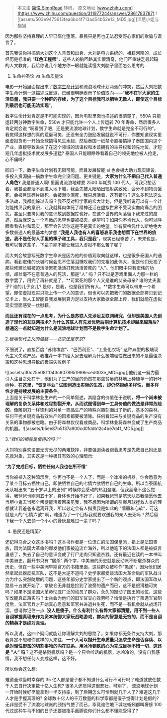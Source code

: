 > 本文由 [简悦 SimpRead](http://ksria.com/simpread/) 转码， 原文地址 [www.zhihu.com](https://www.zhihu.com/question/311977244/answer/2861783787) ![[assets/503e9475613fea6bc4f713ad54b52e13_MD5.jpg]]洋葱小姐与猫猫

因为那些坚持真理的人早已腐化堕落，暴民只是再也无法忍受野心家们的欺骗与谎言了。

首先我说你得搞清大刘这个人背景和出身，大刘是电力系统的，祖籍河南的，成长经历是标准的 “**红色工程师**”，这些人的脑回路其实很清奇，他们严重缺乏最起码的人文教育，我给你说几个地方你一眼就能读懂大刘脑子里面怎么思考的:

1. 生命神圣论 vs 生命质量论

电影一开始里面提出来了[数字生命计划](https://www.zhihu.com/search?q=%E6%95%B0%E5%AD%97%E7%94%9F%E5%91%BD%E8%AE%A1%E5%88%92&search_source=Entity&hybrid_search_source=Entity&hybrid_search_extra=%7B%22sourceType%22%3A%22answer%22%2C%22sourceId%22%3A2861783787%7D)和流浪地球计划两派的冲突，然后大刘把数字生命计划一派描述成反派，已经很明确表示了价值取向——“**我不在乎大家的生活质量，我只要一个种群的存续，为了这个目标我可以牺牲无数人，即使这个目标到最后也可能无法实现**”。

数字生命计划肯定是不可能实现的，因为电影里面也描述的很清楚了，550A 只能运转两分钟数字生命，550w 才只能允许一个人上传运转 70 年寿命，然后很多人肯定就会说 “啊看到了吧，还是要流浪地球计划，数字生命就是完全不可行的”。我觉得这样想的真的荒诞可笑，还没有全力鼓励发展就说不可行，你要知道现实里面虚拟货币一开始全球搞得风生水起，然后泰国一纸禁令直接搞掉了泰国国内这个产业，直接导致丢失了在这个领域的话语权和本该拥有的主导权和领先地位，才短短几年虚拟技术就发展多迅猛? 泰国人只能眼睁睁看着自己的领先地位被人抢走，心不痛吗?

回归一下，数字生命计划有无限可能，而且发展智能 ai 也会极大助力现实建设，多投入资源搞一搞数字生命完全没问题。更关键是，**大家为什么不把自己代入普通人角色?** 我是普通人啊! 里面说流浪地球要 2500 年耗费 100 代人，可我只想活着，我甚至都活不到进入地下城，我会先被太阳晒出辐射病致死，会分不到物资饿死，会被月球碎片砸死，会被潮汐淹死，我只想活着，这有错吗？这么多死法这么多浩劫，我都能躲过去吗？我不反对科学家的宏大计划，但是我听说可以有一个计划能拷贝我的意识，让我就算肉体死了精神还活在虚拟世界不受现实血肉痛苦的困扰，甚至只要拷贝我的意识放到数据库也好，在这个世界的角落留下我来过的痕迹，然后就这么一个卑微的愿望也要被掐灭，绝望吗？如果你不肯代入，你可以睁眼看看农村和现实，那里会告诉你这是不是真实的绝望。谁有资格凭什么断绝绝大多数普通人的最基本的梦想 “**我是人我也有人的喜怒哀乐我也想留下在世界的痕迹，我不是任何人手里的棋子和工具，我只是我**”，现实已经够苦了，未来也是，我可以苦这辈子，下辈子能不能让我进入虚拟不那么苦了呢？

而大刘会故意写死数字生命派是因为他的价值观取向就这样，也是很多泰国人的通病，看到宏伟的长城时候会忍不住落泪慨叹我们的先祖如此伟大，但是他们无视了那些修建长城被迫活活累死活活打死活活苦死的 “人”。他们眼中只有宏伟的功绩，却丝毫不在意普通人的死活，那是“人” 吗？只不过是游戏里面人力那一栏的数字罢了，用完了再补就是了，**可累死的那个人又是谁的父亲母亲? 谁的丈夫妻子? 谁的儿子女儿? 是你，是我，也是我们所有人。**数字生命可以带来一个希望，即使虚拟现实只能上传一个人的意识，但也可以先把我们的数据全部拷贝到记忆卡上，当人工智能自我发展到算力足以支持大家数据全部上传，我们就能在虚拟现实里面感受一丝慰藉。

**而且还有深在的一点思考，为什么是苏联人先涉足互联网研究，但却是美国人先创造了现代的互联网技术? 为什么苏联人有先发优势后期计算机技术却越来越落后? 想通这一点就知道为什么是流浪地球计划而不是数字生命计划了。**

2._极端现代主义的滥觞——北京还是东京?_

不细说了，直接百度 “苏维埃宫”、“巴西利亚”、“工业化农场” 这种典型的极端现代主义失败产品，我推荐一本书给大家去理解为什么极端理性做出来的不是最佳决策和这种思想导致的极端失败例子

![[assets/30c25e081f043c8078951998eced003e_MD5.jpg]]他们这一努力最引人注目之处在于，他们为了生产的目的仍然在那些贫瘠的林地上种植单一的针叶树种。**在这里，“恢复林业” 试图创造出实际的生态，却仍然拒绝多样性，而多样性才是持续发展的主要条件**。  
上面是关于科学林业生产的一个简单叙述，其隐含的价值在于说明，**将一个尚未被理解的复杂关系体和过程割裂开来，从而试图得到单一工具价值的做法是非常危险的**。像雕刻刀一样锋利的对单一商品生产的特殊兴趣刻画出了新的、基本的森林。任何干扰关键商品有效生产的因素都要被清除。任何看起来与关键商品的生产没有关系的事物都被忽略。由于将森林仅仅看成商品，科学林业将森林变成了生产商品的机器。![[assets/b5ee87b5f37a900cd0fddb12c4be7d41_MD5.jpg]]

3._“我们的牺牲是值得的吗？”_

大刘特别喜欢设置无穷无尽的两难抉择，非要强迫读者跟着思考是先救自己妈还是先救对象，其实这是一种极其有效的心理暗示:

“**为了完成目标，牺牲任何人我也在所不惜**”

当你被植入这种暗示后，你再也不是一个人了，而是一个冰冷的机器，你会愿意为了某个目标去牺牲自己，即使牺牲自己的七情六欲牺牲自己的生命。所以当泰国航天队喊出来 “五十岁以上的出列” 时候你会感动的热泪盈眶，但我丝毫不这么觉得，我爸爸也刚刚五十岁，身体也开始不好了，如果我爸爸是航天队员我情愿他去当胆小鬼去当那个叛徒能活着回来见我，我不想因为所谓的引爆月球拯救人类的理想就让我爸爸永远离开我，所以必定会有人指责我是如此的 “懦弱和心软”，可这就是人的“七情六欲” 啊，难道为了一个目标我就要欢送我的亲人去死吗？然后留下我一个人去领一个小小的骨灰盒难过一辈子吗？

4. 愚民还是精英?

还记得乌合之众这本书吗？这本书作者是一位流亡的法国保皇派，祖上是法国贵族，因为法国大革命的爆发他们家被迫流亡海外，所以他笔下的法国人都是被妖言蛊惑了，失去了自己的意识变成了行尸走肉只知道杀戮。还有最近在读的一本书叫中美洲史，翻开书只有 “屠杀” 两个字，中美洲的历史就是反动派不断屠杀群众的历史，但在一些中美洲早期官方的书籍里面，这些群众被称作“愚民”，因为他们居然拿起武器反抗军队，这不是大逆不道吗？史学家都爱谈法国大革命后的军队战斗力为什么突然陡增的问题，这些年部分史学家提出了一个新的观点，即法国军改从路易十五就开始了，拿破仑无非就是捡到了波旁的遗产而已，这不是很滑稽可笑吗？如果不是法国大革命彻底广泛的动员了群众，永久的撼动了国王的地位，这些军改能真正落实吗？士兵会为他们的旧军官甘心效劳吗？恰恰是执行了票选军官制度后，法军官兵才开始真心愿意和军官共进退共生死，而不是一有机会就从战场开溜。想请你记住一点: **没人是傻子，什么有利什么有弊大家都清楚，用不到一些人自诩掌握真理来作为资本统御大家玩战略游戏，群众的智慧是无穷的，而不是自诩的精英才是绝对真理。**

所以我说，这四个疑问就能让你理解大刘的思路了，如果你都无条件支持大刘，那我肯定不想和你这样的人来往，**一个人可以抛开生命质量只追求生命是否存续、以绝对理性野蛮的切割事物的内在联系、用冰冷钢铁的心为完成目标不惜一切，这还是 “人” 吗**？这不是杀戮机器吗？是一个只会听话的机器，冰冷冷的，没有自我感情，我不想任何人变成这样，这不好。

所以你会这么想:

难道全球当时幸存的 35 亿人都是傻子都不知道什么可行不可行吗？难道就放任数千人去自行决定数十亿人生死? 很多人还觉得这很悲壮。可别了， 流浪地球计划一开始时候好歹能拿到一半支持率，到了后期怎么可怜到就几千人了? 难道这几千人才是手握真理的? 全球数十亿人的千万数量的科学家都是傻子觉得计划是假的? 无非是受不了流浪地球派的颐指气使了而已，毕竟谁住地下城吃蚯蚓都叫奢侈 100 代过这种牛马不如的日子还要被指手画脚说你们什么都不懂能受得了?